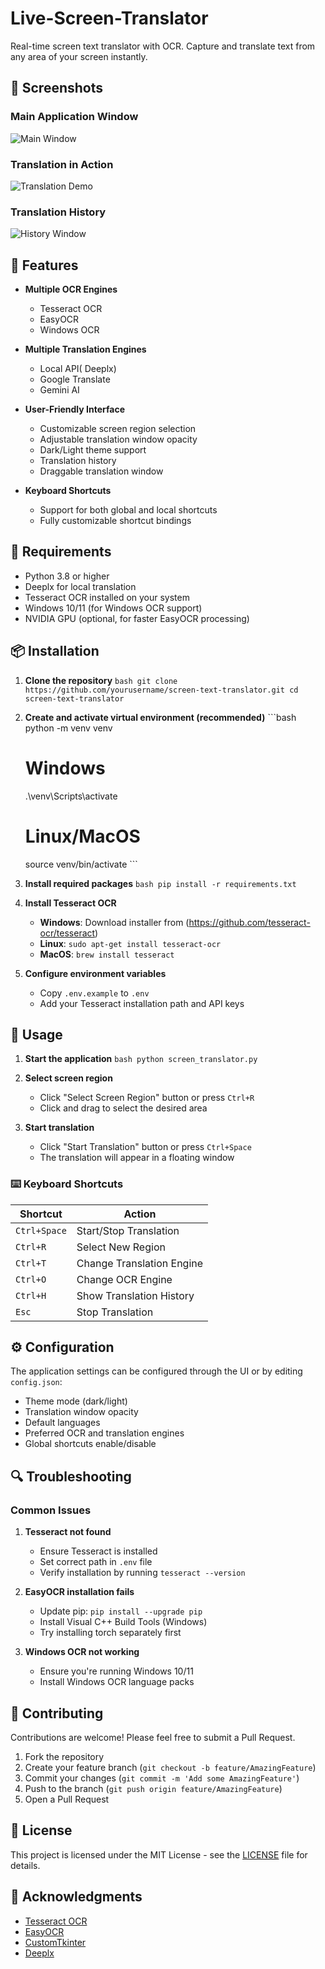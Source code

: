 # Live-Screen-Translator
Real-time screen text translator with OCR. Capture and translate text from any area of your screen instantly.

## 📸 Screenshots

### Main Application Window
![Main Window](screenshots/main_window.png)

### Translation in Action
![Translation Demo](screenshots/translation_demo.png)

### Translation History
![History Window](screenshots/history_window.png)

## 🌟 Features

- **Multiple OCR Engines**
  - Tesseract OCR
  - EasyOCR
  - Windows OCR

- **Multiple Translation Engines**
  - Local API( Deeplx)
  - Google Translate
  - Gemini AI

- **User-Friendly Interface**
  - Customizable screen region selection
  - Adjustable translation window opacity
  - Dark/Light theme support
  - Translation history
  - Draggable translation window

- **Keyboard Shortcuts**
  - Support for both global and local shortcuts
  - Fully customizable shortcut bindings

## 🔧 Requirements

- Python 3.8 or higher
- Deeplx for local translation
- Tesseract OCR installed on your system
- Windows 10/11 (for Windows OCR support)
- NVIDIA GPU (optional, for faster EasyOCR processing)

## 📦 Installation

1. **Clone the repository**   ```bash
   git clone https://github.com/yourusername/screen-text-translator.git
   cd screen-text-translator   ```

2. **Create and activate virtual environment (recommended)**   ```bash
   python -m venv venv
   # Windows
   .\venv\Scripts\activate
   # Linux/MacOS
   source venv/bin/activate   ```

3. **Install required packages**   ```bash
   pip install -r requirements.txt   ```

4. **Install Tesseract OCR**
   - **Windows**: Download installer from (https://github.com/tesseract-ocr/tesseract)
   - **Linux**: `sudo apt-get install tesseract-ocr`
   - **MacOS**: `brew install tesseract`

5. **Configure environment variables**
   - Copy `.env.example` to `.env`
   - Add your Tesseract installation path and API keys

## 🚀 Usage

1. **Start the application**   ```bash
   python screen_translator.py   ```

2. **Select screen region**
   - Click "Select Screen Region" button or press `Ctrl+R`
   - Click and drag to select the desired area

3. **Start translation**
   - Click "Start Translation" button or press `Ctrl+Space`
   - The translation will appear in a floating window

### ⌨️ Keyboard Shortcuts

| Shortcut | Action |
|----------|--------|
| `Ctrl+Space` | Start/Stop Translation |
| `Ctrl+R` | Select New Region |
| `Ctrl+T` | Change Translation Engine |
| `Ctrl+O` | Change OCR Engine |
| `Ctrl+H` | Show Translation History |
| `Esc` | Stop Translation |

## ⚙️ Configuration

The application settings can be configured through the UI or by editing `config.json`:

- Theme mode (dark/light)
- Translation window opacity
- Default languages
- Preferred OCR and translation engines
- Global shortcuts enable/disable

## 🔍 Troubleshooting

### Common Issues

1. **Tesseract not found**
   - Ensure Tesseract is installed
   - Set correct path in `.env` file
   - Verify installation by running `tesseract --version`

2. **EasyOCR installation fails**
   - Update pip: `pip install --upgrade pip`
   - Install Visual C++ Build Tools (Windows)
   - Try installing torch separately first

3. **Windows OCR not working**
   - Ensure you're running Windows 10/11
   - Install Windows OCR language packs

## 🤝 Contributing

Contributions are welcome! Please feel free to submit a Pull Request.

1. Fork the repository
2. Create your feature branch (`git checkout -b feature/AmazingFeature`)
3. Commit your changes (`git commit -m 'Add some AmazingFeature'`)
4. Push to the branch (`git push origin feature/AmazingFeature`)
5. Open a Pull Request

## 📝 License

This project is licensed under the MIT License - see the [LICENSE](LICENSE) file for details.

## 🙏 Acknowledgments

- [Tesseract OCR](https://github.com/tesseract-ocr/tesseract)
- [EasyOCR](https://github.com/JaidedAI/EasyOCR)
- [CustomTkinter](https://github.com/TomSchimansky/CustomTkinter)
- [Deeplx](https://github.com/OwO-Network/DeepLX)

